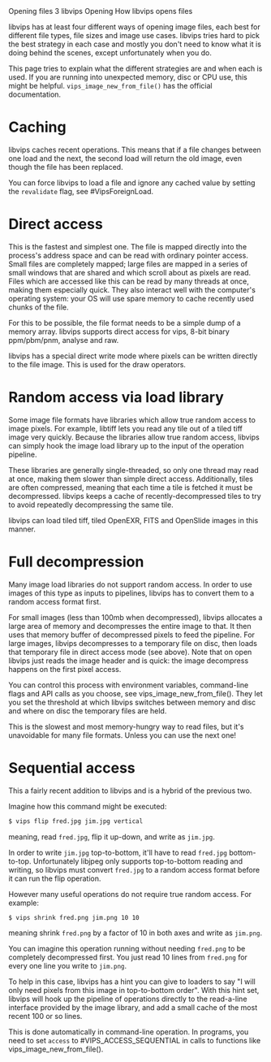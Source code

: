 <refmeta>
  <refentrytitle>Opening files</refentrytitle>
  <manvolnum>3</manvolnum>
  <refmiscinfo>libvips</refmiscinfo>
</refmeta>

<refnamediv>
  <refname>Opening</refname>
  <refpurpose>How libvips opens files</refpurpose>
</refnamediv>

libvips has at least four different ways of opening image files, each
best for different file types, file sizes and image use cases. libvips tries
hard to pick the best strategy in each case and mostly you don't need to
know what it is doing behind the scenes, except unfortunately when you do.

This page tries to explain what the different strategies are and when each is
used. If you are running into unexpected memory, disc or CPU use, this might
be helpful. `vips_image_new_from_file()` has the official documentation.

# Caching

libvips caches recent operations. This means that if a file changes between
one load and the next, the second load will return the old image, even though
the file has been replaced.

You can force libvips to load a file and ignore any cached value by
setting the `revalidate` flag, see #VipsForeignLoad.

# Direct access

This is the fastest and simplest one. The file is mapped directly into the
process's address space and can be read with ordinary pointer access. Small
files are completely mapped; large files are mapped in a series of small
windows that are shared and which scroll about as pixels are read. Files
which are accessed like this can be read by many threads at once, making
them especially quick. They also interact well with the computer's operating
system: your OS will use spare memory to cache recently used chunks of the
file.

For this to be possible, the file format needs to be a simple dump of a memory
array. libvips supports direct access for vips, 8-bit binary ppm/pbm/pnm,
analyse and raw.

libvips has a special direct write mode where pixels can be written directly
to the file image. This is used for the <ulink url="libvips-draw.html">draw
operators</ulink>.

# Random access via load library

Some image file formats have libraries which allow true random access to
image pixels. For example, libtiff lets you read any tile out of a tiled
tiff image very quickly. Because the libraries allow true random access,
libvips can simply hook the image load library up to the input of the
operation pipeline.

These libraries are generally single-threaded, so only one thread may
read at once, making them slower than simple direct access.
Additionally, tiles are often compressed, meaning that each time a tile
is fetched it must be decompressed. libvips keeps a cache of
recently-decompressed tiles to try to avoid repeatedly decompressing the
same tile.

libvips can load tiled tiff, tiled OpenEXR, FITS and OpenSlide images in
this manner.

# Full decompression

Many image load libraries do not support random access. In order to use
images of this type as inputs to pipelines, libvips has to convert them
to a random access format first.

For small images (less than 100mb when decompressed), libvips allocates
a large area of memory and decompresses the entire image to that. It
then uses that memory buffer of decompressed pixels to feed the
pipeline. For large images, libvips decompresses to a temporary file on
disc, then loads that temporary file in direct access mode (see above).
Note that on open libvips just reads the image header and is quick: the
image decompress happens on the first pixel access.

You can control this process with environment variables, command-line
flags and API calls as you choose, see
vips_image_new_from_file().
They let you set the threshold at which libvips switches between memory
and disc and where on disc the temporary files are held.

This is the slowest and most memory-hungry way to read files, but it's
unavoidable for many file formats. Unless you can use the next one!

# Sequential access

This a fairly recent addition to libvips and is a hybrid of the previous
two.

Imagine how this command might be executed:

```bash
$ vips flip fred.jpg jim.jpg vertical
```

meaning, read `fred.jpg`, flip it up-down, and write as `jim.jpg`.

In order to write `jim.jpg` top-to-bottom, it'll have to read `fred.jpg`
bottom-to-top. Unfortunately libjpeg only supports top-to-bottom reading
and writing, so libvips must convert `fred.jpg` to a random access format
before it can run the flip operation.

However many useful operations do not require true random access. For
example:

```bash
$ vips shrink fred.png jim.png 10 10
```

meaning shrink `fred.png` by a factor of 10 in both axes and write as
`jim.png`.

You can imagine this operation running without needing `fred.png` to be
completely decompressed first. You just read 10 lines from `fred.png` for
every one line you write to `jim.png`.

To help in this case, libvips has a hint you can give to loaders to say
"I will only need pixels from this image in top-to-bottom order". With
this hint set, libvips will hook up the pipeline of operations directly
to the read-a-line interface provided by the image library, and add a
small cache of the most recent 100 or so lines.

This is done automatically in command-line operation. In programs, you need to
set `access` to #VIPS_ACCESS_SEQUENTIAL in calls to functions like
vips_image_new_from_file().
